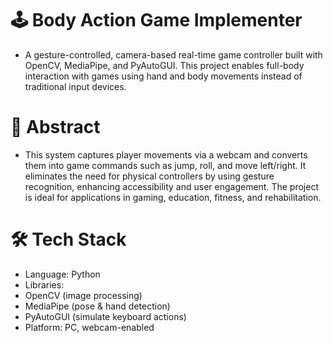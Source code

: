 # 🕹️ Body Action Game Implementer
- A gesture-controlled, camera-based real-time game controller built with OpenCV, MediaPipe, and PyAutoGUI. This project enables full-body interaction with games using hand and body movements instead of traditional input devices.

# 📌 Abstract
- This system captures player movements via a webcam and converts them into game commands such as jump, roll, and move left/right. It eliminates the need for physical controllers by using gesture recognition, enhancing accessibility and user engagement. The project is ideal for applications in gaming, education, fitness, and rehabilitation.

# 🛠️ Tech Stack
- Language: Python
- Libraries:
- OpenCV (image processing)
- MediaPipe (pose & hand detection)
- PyAutoGUI (simulate keyboard actions)
- Platform: PC, webcam-enabled
